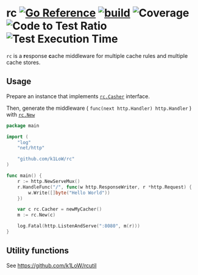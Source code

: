 # rc [![Go Reference](https://pkg.go.dev/badge/github.com/k1LoW/rc.svg)](https://pkg.go.dev/github.com/k1LoW/rc) [![build](https://github.com/k1LoW/rc/actions/workflows/ci.yml/badge.svg)](https://github.com/k1LoW/rc/actions/workflows/ci.yml) ![Coverage](https://raw.githubusercontent.com/k1LoW/octocovs/main/badges/k1LoW/rc/coverage.svg) ![Code to Test Ratio](https://raw.githubusercontent.com/k1LoW/octocovs/main/badges/k1LoW/rc/ratio.svg) ![Test Execution Time](https://raw.githubusercontent.com/k1LoW/octocovs/main/badges/k1LoW/rc/time.svg)

`rc` is a **r**esponse **c**ache middleware for multiple cache rules and multiple cache stores.

## Usage

Prepare an instance that implements [`rc.Casher`](https://pkg.go.dev/github.com/k1LoW/rc#Cacher) interface.

Then, generate the middleware ( `func(next http.Handler) http.Handler` ) with [`rc.New`](https://pkg.go.dev/github.com/k1LoW/rc#New)

```go
package main

import (
    "log"
    "net/http"

    "github.com/k1LoW/rc"
)

func main() {
    r := http.NewServeMux()
    r.HandleFunc("/", func(w http.ResponseWriter, r *http.Request) {
        w.Write([]byte("Hello World"))
    })

    var c rc.Cacher = newMyCacher()
    m := rc.New(c)

    log.Fatal(http.ListenAndServe(":8080", m(r)))
}
```

## Utility functions

See https://github.com/k1LoW/rcutil
